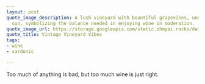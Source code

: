 ```yaml
---
layout: post
quote_image_description: A lush vineyard with bountiful grapevines, under a setting
  sun, symbolizing the balance needed in enjoying wine in moderation.
quote_image_url: https://storage.googleapis.com/static.ohmyai.rocks/daily/2024-03-04.jpg
quote_title: Vintage Vineyard Vibes
tags:
- wine
- sardonic

---
```


Too much of anything is bad, but too much wine is just right.